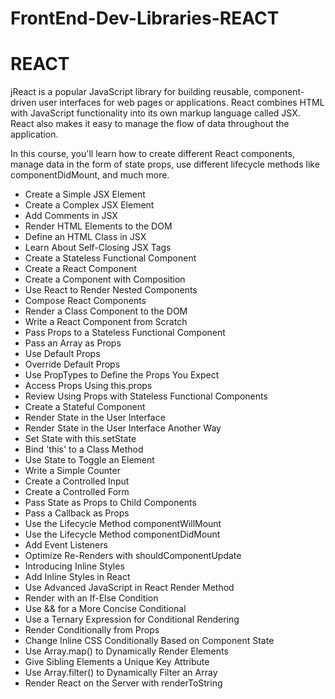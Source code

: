# FrontEnd-Dev-Libraries-REACT

<!DOCTYPE html>
<html lang="en">
<head>
    <meta charset="UTF-8">
    <meta name="viewport" content="width=device-width, initial-scale=1.0">
    <title>FrontEnd-Dev-Libraries-REACT
    </title>
</head>
<body>
    <div class="jQuery">
        <h1>REACT</h1>
        <p>jReact is a popular JavaScript library for building reusable, component-driven user interfaces for web pages or applications.
          React combines HTML with JavaScript functionality into its own markup language called JSX. React also makes it easy to manage the flow of data throughout the application.

In this course, you'll learn how to create different React components, manage data in the form of state props, use different lifecycle methods like componentDidMount, and much more.</p>
        <ul>
            <li>Create a Simple JSX Element</li>
            <li>Create a Complex JSX Element</li>
            <li>Add Comments in JSX</li>
            <li>Render HTML Elements to the DOM</li>
            <li>Define an HTML Class in JSX</li>
            <li>Learn About Self-Closing JSX Tags</li>
            <li>Create a Stateless Functional Component</li>
            <li>Create a React Component</li>
            <li>Create a Component with Composition</li>
            <li>Use React to Render Nested Components</li>
            <li>Compose React Components</li>
            <li>Render a Class Component to the DOM</li>
            <li>Write a React Component from Scratch</li>
            <li>Pass Props to a Stateless Functional Component</li>
            <li>Pass an Array as Props</li>
            <li>Use Default Props</li>
            <li>Override Default Props</li>
            <li>Use PropTypes to Define the Props You Expect</li>
            <li>Access Props Using this.props</li>
            <li>Review Using Props with Stateless Functional Components</li>
            <li>Create a Stateful Component</li>
            <li>Render State in the User Interface</li>
            <li>Render State in the User Interface Another Way</li>
            <li>Set State with this.setState</li>
            <li>Bind 'this' to a Class Method</li>
            <li>Use State to Toggle an Element</li>
            <li>Write a Simple Counter</li>
            <li>Create a Controlled Input</li>
            <li>Create a Controlled Form</li>
            <li>Pass State as Props to Child Components</li>
            <li>Pass a Callback as Props</li>
            <li>Use the Lifecycle Method componentWillMount</li>
            <li>Use the Lifecycle Method componentDidMount</li>
            <li>Add Event Listeners</li>
            <li>Optimize Re-Renders with shouldComponentUpdate</li>
            <li>Introducing Inline Styles</li>
            <li>Add Inline Styles in React</li>
            <li>Use Advanced JavaScript in React Render Method</li>
            <li>Render with an If-Else Condition</li>
            <li>Use && for a More Concise Conditional</li>
            <li>Use a Ternary Expression for Conditional Rendering</li>
            <li>Render Conditionally from Props</li>
            <li>Change Inline CSS Conditionally Based on Component State</li>
            <li>Use Array.map() to Dynamically Render Elements</li>
            <li>Give Sibling Elements a Unique Key Attribute</li>
            <li>Use Array.filter() to Dynamically Filter an Array</li>
            <li>Render React on the Server with renderToString</li>
          </ul>
    </div>
</body>
</html>
